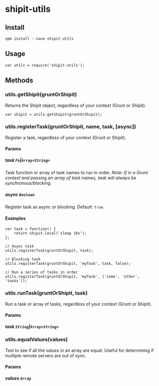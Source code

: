 # shipit-utils

## Install

```
npm install --save shipit-utils
```

## Usage

```
var utils = require('shipit-utils');
```

## Methods

### utils.getShipit(gruntOrShipit)

Returns the Shipit object, regardless of your context (Grunt or Shipit).

```
var shipit = utils.getShipit(gruntOrShipit);
```

### utils.registerTask(gruntOrShipit, name, task, [async])
Register a task, regardless of your context (Grunt or Shipit).

#### Params

##### task `Fn`|`Array<String>`
Task function or array of task names to run in order. *Note: If in a Grunt context and passing an array of task names, task will always be synchronous/blocking.*

##### async `Boolean`
Register task as async or blocking. Default: `true`.

#### Examples

```
var task = function() {
    return shipit.local('sleep 10s');
};

// Async task
utils.registerTask(gruntOrShipit, task);

// Blocking task
utils.registerTask(gruntOrShipit, 'myTask', task, false);

// Run a series of tasks in order
utils.registerTask(gruntOrShipit, 'myTask', ['some', 'other', 'tasks']);
```

### utils.runTask(gruntOrShipit, task)
Run a task or array of tasks, regardless of your context (Grunt or Shipit).

#### Params

##### task `String`|`Array<String>`

### utils.equalValues(values)
Test to see if all the values in an array are equal. Useful for determining if multiple remote servers are out of sync.

#### Params

##### values `Array`
